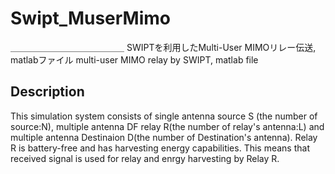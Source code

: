 # Swipt_MuserMimo
＿＿＿＿＿＿＿＿＿＿＿＿＿
SWIPTを利用したMulti-User MIMOリレー伝送, matlabファイル
multi-user MIMO relay by SWIPT, matlab file
## Description
This simulation system consists of single antenna source S (the number of source:N), multiple antenna DF relay R(the number of relay's antenna:L) and multiple antenna Destinaion D(the number of Destination's antenna). Relay R is battery-free and has harvesting energy capabilities. This means that received signal is used for relay and enrgy harvesting by Relay R.
